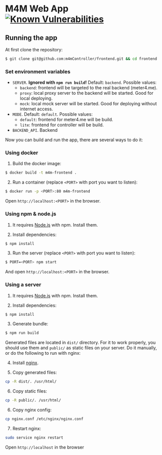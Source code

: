 # M4M Web App [![Known Vulnerabilities](https://snyk.io/test/github/M4MController/frontend/badge.svg?targetFile=package.json)](https://snyk.io/test/github/M4MController/frontend?targetFile=package.json)

## Running the app
At first clone the repository:
```bash
$ git clone git@github.com:m4mController/frontend.git && cd frontend
```

### Set environment variables
* `SERVER`. **Ignored with `npm run build`!** Default: `backend`. Possible values:
  * `backend`: frontend will be targeted to the real backend (meter4.me). 
  * `proxy`: local proxy server to the backend will be started. Good for local deploying.
  * `mock`: local mock server will be started. Good for deploying without internet access.
* `MODE`. Default: `default`. Possible values:
  * `default`: frontend for meter4.me will be build.
  * `lite`: frontend for controller will be build.
* `BACKEND_API`. Backend 
  
Now you can build and run the app, there are several ways to do it:

### Using docker
1. Build the docker image:
```bash
$ docker build -t m4m-frontend .
```

2. Run a container (replace `<PORT>` with port you want to listen):
```bash
$ docker run -p <PORT>:80 m4m-frontend
```

Open `http://localhost:<PORT>` in the browser.

### Using npm & node.js
1. It requires [Node.js](https://nodejs.org/) with npm. Install them.

2. Install dependencies:
```bash
$ npm install
```

3. Run the server (replace `<PORT>` with port you want to listen):
```bash
$ PORT=<PORT> npm start
```
And open `http://localhost:<PORT>` in the browser.


### Using a server
1. It requires [Node.js](https://nodejs.org/) with npm. Install them.

2. Install dependencies:
```bash
$ npm install
```

3. Generate bundle:
```bash
$ npm run build
```

Generated files are located in `dist/` directory. For it to work
properly, you should use them and `public/` as static files on your
server. Do it manually, or do the following to run with nginx:

4. Install [nginx](https://nginx.org).

5. Copy generated files:
```bash
cp -R dist/. /usr/html/
```

6. Copy static files:
```bash
cp -R public/. /usr/html/
```

6. Copy nginx config:
```bash
cp nginx.conf /etc/nginx/nginx.conf
```

7. Restart nginx:
```bash
sudo service nginx restart
```

Open `http://localhost` in the browser
